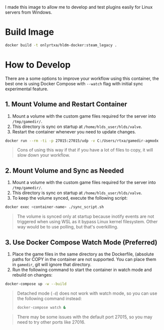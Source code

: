 I made this image to allow me to develop and test plugins easily for Linux servers from Windows.

# Build Image

```bash
docker build -t onlyrtxa/hldm-docker:steam_legacy .
```

# How to Develop

There are a some options to improve your workflow using this container, the best one is using Docker Compose with `--watch` flag with initial sync experimental feature.

## 1. Mount Volume and Restart Container

1. Mount a volume with the custom game files required for the server into `/tmp/gamedir/`.
2. This directory is sync on startup at `/home/hlds_user/hlds/valve`.
3. Restart the container whenever you need to update changes.

```bash
docker run --rm -ti -p 27015:27015/udp -v C:/Users/rtxa/gamedir-agmodx:/tmp/gamedir/ onlyrtxa/hldm-docker:steam_legacy
```

> Cons of using this way if that if you have a lot of files to copy, it will slow down your workflow.

## 2. Mount Volume and Sync as Needed

1. Mount a volume with the custom game files required for the server into `/tmp/gamedir/`.
2. This directory is sync on startup at `/home/hlds_user/hlds/valve`.
3. To keep the volume synced, execute the following script:

```bash
docker exec <container-name> ./sync_script.sh
```

> The volume is synced only at startup because inotify events are not triggered when using WSL as it bypass Linux kernel filesystem. Other way would be to use polling, but that's overkilling.

## 3. Use Docker Compose Watch Mode (Preferred)

1. Place the game files in the same directory as the Dockerfile, (absolute paths for COPY in the container are not supported. You can place them in `gamedir`, git will ignore that directory.
2. Run the following command to start the container in watch mode and rebuild on changes:

```bash
docker-compose up -w --build
```

> Detached mode (`-d`) does not work with watch mode, so you can use the following command instead:
>```bash
>docker-compose watch &
>```

> There may be some issues with the default port 27015, so you may need to try other ports like 27016.
